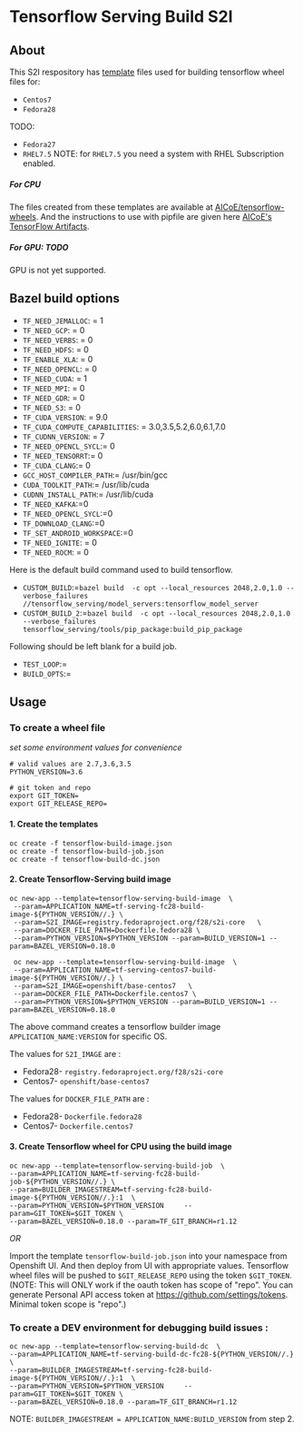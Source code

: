 # Tensorflow Serving Build S2I

## About

This S2I respository has [template](https://docs.openshift.org/latest/dev_guide/templates.html) files used for building tensorflow wheel files for:
* `Centos7`
* `Fedora28`

TODO:
* `Fedora27`
* `RHEL7.5`
NOTE: for `RHEL7.5` you need a system with RHEL Subscription enabled.

##### For CPU 
The files created from these templates are available at [AICoE/tensorflow-wheels](https://github.com/AICoE/tensorflow-wheels/releases).
And the instructions to use with pipfile are given here [AICoE's TensorFlow Artifacts](https://index-aicoe.a3c1.starter-us-west-1.openshiftapps.com/).

##### For GPU: TODO
GPU is not yet supported.


## Bazel build options
* `TF_NEED_JEMALLOC`: = 1
* `TF_NEED_GCP`: = 0
* `TF_NEED_VERBS`: = 0
* `TF_NEED_HDFS`: = 0
* `TF_ENABLE_XLA`: = 0
* `TF_NEED_OPENCL`: = 0
* `TF_NEED_CUDA`: = 1
* `TF_NEED_MPI`: = 0
* `TF_NEED_GDR`: = 0
* `TF_NEED_S3`: = 0
* `TF_CUDA_VERSION`: = 9.0
* `TF_CUDA_COMPUTE_CAPABILITIES`: = 3.0,3.5,5.2,6.0,6.1,7.0
* `TF_CUDNN_VERSION`: = 7
* `TF_NEED_OPENCL_SYCL`:= 0
* `TF_NEED_TENSORRT`:= 0
* `TF_CUDA_CLANG`:= 0
* `GCC_HOST_COMPILER_PATH`:= /usr/bin/gcc
* `CUDA_TOOLKIT_PATH`:= /usr/lib/cuda
* `CUDNN_INSTALL_PATH`:= /usr/lib/cuda
* `TF_NEED_KAFKA`:=0
* `TF_NEED_OPENCL_SYCL`:=0
* `TF_DOWNLOAD_CLANG`:=0
* `TF_SET_ANDROID_WORKSPACE`:=0
* `TF_NEED_IGNITE`: = 0
* `TF_NEED_ROCM`: = 0

Here is the default build command used to build tensorflow. 
* `CUSTOM_BUILD`:=`bazel build  -c opt --local_resources 2048,2.0,1.0 --verbose_failures //tensorflow_serving/model_servers:tensorflow_model_server`
* `CUSTOM_BUILD_2`:=`bazel build  -c opt --local_resources 2048,2.0,1.0 --verbose_failures tensorflow_serving/tools/pip_package:build_pip_package`

Following should be left blank for a build job.
* `TEST_LOOP`:=
* `BUILD_OPTS`:=



## Usage

### To create a wheel file

*set some environment values for convenience*
```
# valid values are 2.7,3.6,3.5
PYTHON_VERSION=3.6

# git token and repo
export GIT_TOKEN=
export GIT_RELEASE_REPO=
```


#### 1. Create the templates
```
oc create -f tensorflow-build-image.json
oc create -f tensorflow-build-job.json
oc create -f tensorflow-build-dc.json
```

#### 2. Create Tensorflow-Serving build image
```
oc new-app --template=tensorflow-serving-build-image  \
 --param=APPLICATION_NAME=tf-serving-fc28-build-image-${PYTHON_VERSION//.} \
 --param=S2I_IMAGE=registry.fedoraproject.org/f28/s2i-core   \
 --param=DOCKER_FILE_PATH=Dockerfile.fedora28 \
 --param=PYTHON_VERSION=$PYTHON_VERSION --param=BUILD_VERSION=1 --param=BAZEL_VERSION=0.18.0

 oc new-app --template=tensorflow-serving-build-image  \
 --param=APPLICATION_NAME=tf-serving-centos7-build-image-${PYTHON_VERSION//.} \
 --param=S2I_IMAGE=openshift/base-centos7   \
 --param=DOCKER_FILE_PATH=Dockerfile.centos7 \
 --param=PYTHON_VERSION=$PYTHON_VERSION --param=BUILD_VERSION=1 --param=BAZEL_VERSION=0.18.0
```
The above command creates a tensorflow builder image `APPLICATION_NAME:VERSION` for specific OS.

The values for `S2I_IMAGE` are :
- Fedora28- `registry.fedoraproject.org/f28/s2i-core`
- Centos7- `openshift/base-centos7`

The values for `DOCKER_FILE_PATH` are :
- Fedora28- `Dockerfile.fedora28`
- Centos7- `Dockerfile.centos7`


#### 3. Create Tensorflow wheel for CPU using the build image
```
oc new-app --template=tensorflow-serving-build-job  \
--param=APPLICATION_NAME=tf-serving-fc28-build-job-${PYTHON_VERSION//.} \
--param=BUILDER_IMAGESTREAM=tf-serving-fc28-build-image-${PYTHON_VERSION//.}:1  \
--param=PYTHON_VERSION=$PYTHON_VERSION     --param=GIT_TOKEN=$GIT_TOKEN \
--param=BAZEL_VERSION=0.18.0 --param=TF_GIT_BRANCH=r1.12
```

*OR*

Import the template `tensorflow-build-job.json` into your namespace from Openshift UI.
And then deploy from UI with appropriate values.
Tensorflow wheel files will be pushed to `$GIT_RELEASE_REPO` using the token `$GIT_TOKEN`.
(NOTE: This will ONLY work if the oauth token has scope of "repo".
You can generate Personal API access token at https://github.com/settings/tokens. Minimal token scope is "repo".)

### To create a DEV environment for debugging build issues :
```
oc new-app --template=tensorflow-serving-build-dc  \
--param=APPLICATION_NAME=tf-serving-build-dc-fc28-${PYTHON_VERSION//.} \
--param=BUILDER_IMAGESTREAM=tf-serving-fc28-build-image-${PYTHON_VERSION//.}:1  \
--param=PYTHON_VERSION=$PYTHON_VERSION     --param=GIT_TOKEN=$GIT_TOKEN \
--param=BAZEL_VERSION=0.18.0 --param=TF_GIT_BRANCH=r1.12
```
NOTE: `BUILDER_IMAGESTREAM = APPLICATION_NAME:BUILD_VERSION` from step 2. 

